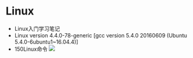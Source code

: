 # Linux
* Linux入门学习笔记
* Linux version 4.4.0-78-generic [gcc version 5.4.0 20160609 (Ubuntu 5.4.0-6ubuntu1~16.04.4)]
* 150Linux命令
![](https://github.com/Minions1128/net_tech_notes/blob/master/img/linux.150.cmd.jpg)
